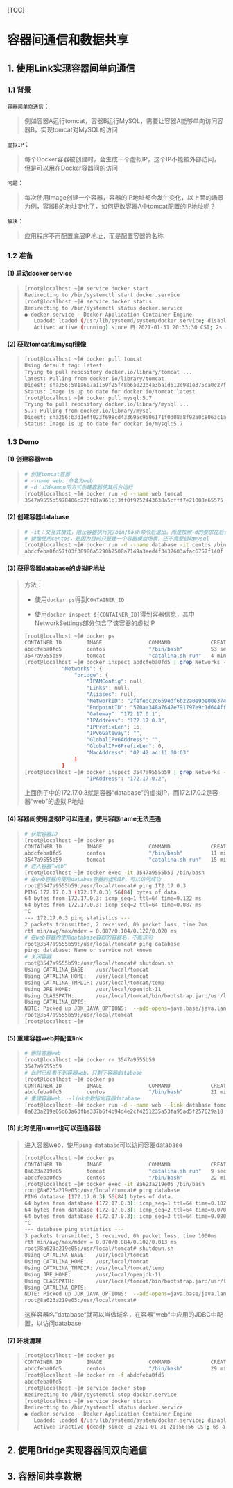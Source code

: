[TOC]

# 容器间通信和数据共享 

## 1. 使用Link实现容器间单向通信

### 1.1 背景

`容器间单向通信`：

> 例如容器A运行tomcat，容器B运行MySQL，需要让容器A能够单向访问容器B，实现tomcat对MySQL的访问

`虚拟IP`：

> 每个Docker容器被创建时，会生成一个虚拟IP，这个IP不能被外部访问，但是可以用在Docker容器间的访问

`问题`：

> 每次使用Image创建一个容器，容器的IP地址都会发生变化，以上面的场景为例，容器B的地址变化了，如何更改容器A中tomcat配置的IP地址呢？

`解决`：

> 应用程序不再配置底层IP地址，而是配置容器的名称

### 1.2 准备

#### (1) 启动docker service

> ~~~bash
> [root@localhost ~]# service docker start
> Redirecting to /bin/systemctl start docker.service
> [root@localhost ~]# service docker status
> Redirecting to /bin/systemctl status docker.service
> ● docker.service - Docker Application Container Engine
>    Loaded: loaded (/usr/lib/systemd/system/docker.service; disabled; vendor preset: disabled)
>    Active: active (running) since 日 2021-01-31 20:33:30 CST; 2s ago
> ~~~

#### (2) 获取tomcat和mysql镜像

> ~~~bash
> [root@localhost ~]# docker pull tomcat
> Using default tag: latest
> Trying to pull repository docker.io/library/tomcat ...
> latest: Pulling from docker.io/library/tomcat
> Digest: sha256:581a607a1159f25f48b6a022d4a3ba1d612c981e375ca0c27f53527a01eea734
> Status: Image is up to date for docker.io/tomcat:latest
> [root@localhost ~]# docker pull mysql:5.7
> Trying to pull repository docker.io/library/mysql ...
> 5.7: Pulling from docker.io/library/mysql
> Digest: sha256:b3d1eff023f698cd433695c9506171f0d08a8f92a0c8063c1a4d9db9a55808df
> Status: Image is up to date for docker.io/mysql:5.7
> ~~~

### 1.3 Demo

#### (1) 创建容器web

> ~~~bash
> # 创建tomcat容器
> # --name web: 命名为web
> # -d：以deamon的方式创建容器使其后台运行
> [root@localhost ~]# docker run -d --name web tomcat
> 3547a9555b5978406c226f81a961b13ff0f9252443638a5cfff7e21008e65575
> ~~~

#### (2) 创建容器database

> ~~~bash
> # -it：交互式模式，阻止容器执行完/bin/bash命令后退出，而是按照-d的要求在后台运行
> # 镜像使用centos，是因为目前只是建一个容器模拟场景，还不需要启动mysql
> [root@localhost ~]# docker run -d --name database -it centos /bin/bash
> abdcfeba0fd57f03f38986a5290b2508a7149a3eed4f3437603afac6757f140f
> ~~~

#### (3) 获得容器database的虚拟IP地址

> 方法：
>
> * 使用`docker ps`得到`CONTAINER_ID`
>
> * 使用`docker inspect ${CONTAINER_ID}`得到容器信息，其中NetworkSettings部分包含了该容器的虚拟IP
>
> ~~~bash
> [root@localhost ~]# docker ps
> CONTAINER ID        IMAGE               COMMAND             CREATED             STATUS              PORTS               NAMES
> abdcfeba0fd5        centos              "/bin/bash"         53 seconds ago      Up 52 seconds                           database
> 3547a9555b59        tomcat              "catalina.sh run"   4 minutes ago       Up 4 minutes        8080/tcp            web
> [root@localhost ~]# docker inspect abdcfeba0fd5 | grep Networks -A15
>             "Networks": {
>                 "bridge": {
>                     "IPAMConfig": null,
>                     "Links": null,
>                     "Aliases": null,
>                     "NetworkID": "2fefedc2c659edf6b22a0e9be00e3741dda5923a276ac1969918f3f6e0efa891",
>                     "EndpointID": "570aa348a7647e791797e9c1d644ff14dbe517eb362be40b0fea37afde9407fa",
>                     "Gateway": "172.17.0.1",
>                     "IPAddress": "172.17.0.3",
>                     "IPPrefixLen": 16,
>                     "IPv6Gateway": "",
>                     "GlobalIPv6Address": "",
>                     "GlobalIPv6PrefixLen": 0,
>                     "MacAddress": "02:42:ac:11:00:03"
>                 }
>             }
> [root@localhost ~]# docker inspect 3547a9555b59 | grep Networks -A15 | grep IPAddress
>                     "IPAddress": "172.17.0.2",
> ~~~
>
> 上面例子中的172.17.0.3就是容器“database”的虚拟IP，而172.17.0.2是容器“web”的虚拟IP地址

#### (4) 容器间使用虚拟IP可以连通，使用容器name无法连通 

> ~~~bash
> # 获取容器ID
> [root@localhost ~]# docker ps
> CONTAINER ID        IMAGE               COMMAND             CREATED             STATUS              PORTS               NAMES
> abdcfeba0fd5        centos              "/bin/bash"         11 minutes ago      Up 11 minutes                           database
> 3547a9555b59        tomcat              "catalina.sh run"   15 minutes ago      Up 15 minutes       8080/tcp            web
> # 进入容器”web“
> [root@localhost ~]# docker exec -it 3547a9555b59 /bin/bash
> # 在web容器内使用databas容器的虚拟IP，可以访问成功
> root@3547a9555b59:/usr/local/tomcat# ping 172.17.0.3
> PING 172.17.0.3 (172.17.0.3) 56(84) bytes of data.
> 64 bytes from 172.17.0.3: icmp_seq=1 ttl=64 time=0.122 ms
> 64 bytes from 172.17.0.3: icmp_seq=2 ttl=64 time=0.087 ms
> ^C
> --- 172.17.0.3 ping statistics ---
> 2 packets transmitted, 2 received, 0% packet loss, time 2ms
> rtt min/avg/max/mdev = 0.087/0.104/0.122/0.020 ms
> # 在web容器内使用database容器的容器名，不能访问
> root@3547a9555b59:/usr/local/tomcat# ping database
> ping: database: Name or service not known
> # 关闭容器
> root@3547a9555b59:/usr/local/tomcat# shutdown.sh
> Using CATALINA_BASE:   /usr/local/tomcat
> Using CATALINA_HOME:   /usr/local/tomcat
> Using CATALINA_TMPDIR: /usr/local/tomcat/temp
> Using JRE_HOME:        /usr/local/openjdk-11
> Using CLASSPATH:       /usr/local/tomcat/bin/bootstrap.jar:/usr/local/tomcat/bin/tomcat-juli.jar
> Using CATALINA_OPTS:
> NOTE: Picked up JDK_JAVA_OPTIONS:  --add-opens=java.base/java.lang=ALL-UNNAMED --add-opens=java.base/java.io=ALL-UNNAMED --add-opens=java.rmi/sun.rmi.transport=ALL-UNNAMED
> root@3547a9555b59:/usr/local/tomcat 
> [root@localhost ~]#
> ~~~

#### (5) 重建容器web并配置link

> ~~~bash
> # 删除容器web
> [root@localhost ~]# docker rm 3547a9555b59
> 3547a9555b59
> # 此时已经看不到容器web，只剩下容器database
> [root@localhost ~]# docker ps
> CONTAINER ID        IMAGE               COMMAND             CREATED             STATUS              PORTS               NAMES
> abdcfeba0fd5        centos              "/bin/bash"         21 minutes ago      Up 21 minutes                           database
> # 重建容器web，--link参数指向容器database
> [root@localhost ~]# docker run -d --name web --link database tomcat
> 8a623a219e05d63a63fba337b6f4b94d4e2cf4251235a53fa95ad5f257029a18
> ~~~

#### (6) 此时使用name也可以连通容器

> 进入容器web，使用`ping database`可以访问容器database
>
> ~~~bash
> [root@localhost ~]# docker ps
> CONTAINER ID        IMAGE               COMMAND             CREATED             STATUS              PORTS               NAMES
> 8a623a219e05        tomcat              "catalina.sh run"   9 seconds ago       Up 8 seconds        8080/tcp            web
> abdcfeba0fd5        centos              "/bin/bash"         22 minutes ago      Up 22 minutes                           database
> [root@localhost ~]# docker exec -it 8a623a219e05 /bin/bash
> root@8a623a219e05:/usr/local/tomcat# ping database
> PING database (172.17.0.3) 56(84) bytes of data.
> 64 bytes from database (172.17.0.3): icmp_seq=1 ttl=64 time=0.102 ms
> 64 bytes from database (172.17.0.3): icmp_seq=2 ttl=64 time=0.070 ms
> 64 bytes from database (172.17.0.3): icmp_seq=3 ttl=64 time=0.080 ms
> ^C
> --- database ping statistics ---
> 3 packets transmitted, 3 received, 0% packet loss, time 1000ms
> rtt min/avg/max/mdev = 0.070/0.084/0.102/0.013 ms
> root@8a623a219e05:/usr/local/tomcat# shutdown.sh
> Using CATALINA_BASE:   /usr/local/tomcat
> Using CATALINA_HOME:   /usr/local/tomcat
> Using CATALINA_TMPDIR: /usr/local/tomcat/temp
> Using JRE_HOME:        /usr/local/openjdk-11
> Using CLASSPATH:       /usr/local/tomcat/bin/bootstrap.jar:/usr/local/tomcat/bin/tomcat-juli.jar
> Using CATALINA_OPTS:
> NOTE: Picked up JDK_JAVA_OPTIONS:  --add-opens=java.base/java.lang=ALL-UNNAMED --add-opens=java.base/java.io=ALL-UNNAMED --add-opens=java.rmi/sun.rmi.transport=ALL-UNNAMED
> root@8a623a219e05:/usr/local/tomcat#
> ~~~
>
> 这样容器名”database“就可以当做域名，在容器”web“中应用的JDBC中配置，以访问database

#### (7) 环境清理

> ~~~bash
> [root@localhost ~]# docker ps
> CONTAINER ID        IMAGE               COMMAND             CREATED             STATUS              PORTS               NAMES
> abdcfeba0fd5        centos              "/bin/bash"         29 minutes ago      Up 29 minutes                           database
> [root@localhost ~]# docker rm -f abdcfeba0fd5
> abdcfeba0fd5
> [root@localhost ~]# service docker stop
> Redirecting to /bin/systemctl stop docker.service
> [root@localhost ~]# service docker status
> Redirecting to /bin/systemctl status docker.service
> ● docker.service - Docker Application Container Engine
>    Loaded: loaded (/usr/lib/systemd/system/docker.service; disabled; vendor preset: disabled)
>    Active: inactive (dead) since 日 2021-01-31 21:56:56 CST; 6s ago
> ~~~

## 2. 使用Bridge实现容器间双向通信

> 

## 3. 容器间共享数据

> 



